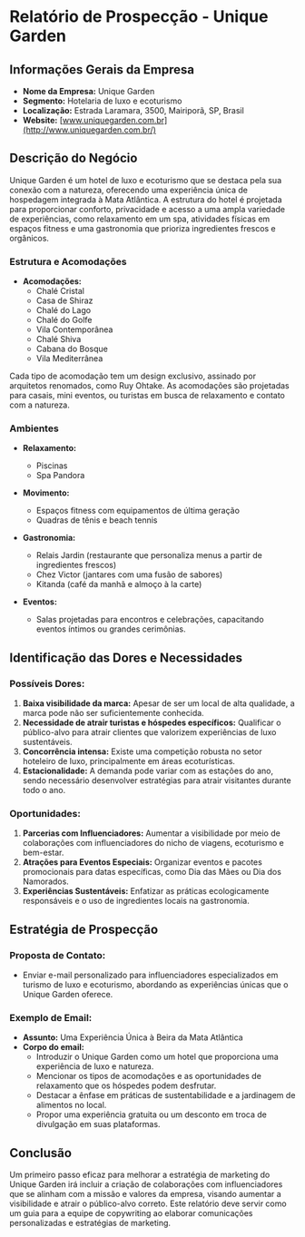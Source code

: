 # Relatório de Prospecção - Unique Garden

## Informações Gerais da Empresa

- **Nome da Empresa:** Unique Garden
- **Segmento:** Hotelaria de luxo e ecoturismo
- **Localização:** Estrada Laramara, 3500, Mairiporã, SP, Brasil
- **Website:** [www.uniquegarden.com.br](http://www.uniquegarden.com.br/)

## Descrição do Negócio

Unique Garden é um hotel de luxo e ecoturismo que se destaca pela sua conexão com a natureza, oferecendo uma experiência única de hospedagem integrada à Mata Atlântica. A estrutura do hotel é projetada para proporcionar conforto, privacidade e acesso a uma ampla variedade de experiências, como relaxamento em um spa, atividades físicas em espaços fitness e uma gastronomia que prioriza ingredientes frescos e orgânicos.

### Estrutura e Acomodações

- **Acomodações:**
  - Chalé Cristal
  - Casa de Shiraz
  - Chalé do Lago
  - Chalé do Golfe
  - Vila Contemporânea
  - Chalé Shiva
  - Cabana do Bosque
  - Vila Mediterrânea

Cada tipo de acomodação tem um design exclusivo, assinado por arquitetos renomados, como Ruy Ohtake. As acomodações são projetadas para casais, mini eventos, ou turistas em busca de relaxamento e contato com a natureza.

### Ambientes

- **Relaxamento:**
  - Piscinas
  - Spa Pandora
  
- **Movimento:**
  - Espaços fitness com equipamentos de última geração
  - Quadras de tênis e beach tennis

- **Gastronomia:**
  - Relais Jardin (restaurante que personaliza menus a partir de ingredientes frescos)
  - Chez Victor (jantares com uma fusão de sabores)
  - Kitanda (café da manhã e almoço à la carte)
  
- **Eventos:**
  - Salas projetadas para encontros e celebrações, capacitando eventos íntimos ou grandes cerimônias.

## Identificação das Dores e Necessidades

### Possíveis Dores:
1. **Baixa visibilidade da marca:** Apesar de ser um local de alta qualidade, a marca pode não ser suficientemente conhecida.
2. **Necessidade de atrair turistas e hóspedes específicos:** Qualificar o público-alvo para atrair clientes que valorizem experiências de luxo sustentáveis.
3. **Concorrência intensa:** Existe uma competição robusta no setor hoteleiro de luxo, principalmente em áreas ecoturísticas.
4. **Estacionalidade:** A demanda pode variar com as estações do ano, sendo necessário desenvolver estratégias para atrair visitantes durante todo o ano.

### Oportunidades:
1. **Parcerias com Influenciadores:** Aumentar a visibilidade por meio de colaborações com influenciadores do nicho de viagens, ecoturismo e bem-estar.
2. **Atrações para Eventos Especiais:** Organizar eventos e pacotes promocionais para datas específicas, como Dia das Mães ou Dia dos Namorados.
3. **Experiências Sustentáveis:** Enfatizar as práticas ecologicamente responsáveis e o uso de ingredientes locais na gastronomia.

## Estratégia de Prospecção

### Proposta de Contato:
- Enviar e-mail personalizado para influenciadores especializados em turismo de luxo e ecoturismo, abordando as experiências únicas que o Unique Garden oferece. 

### Exemplo de Email:
- **Assunto:** Uma Experiência Única à Beira da Mata Atlântica
- **Corpo do email:**
    - Introduzir o Unique Garden como um hotel que proporciona uma experiência de luxo e natureza.
    - Mencionar os tipos de acomodações e as oportunidades de relaxamento que os hóspedes podem desfrutar.
    - Destacar a ênfase em práticas de sustentabilidade e a jardinagem de alimentos no local.
    - Propor uma experiência gratuita ou um desconto em troca de divulgação em suas plataformas.
  
## Conclusão

Um primeiro passo eficaz para melhorar a estratégia de marketing do Unique Garden irá incluir a criação de colaborações com influenciadores que se alinham com a missão e valores da empresa, visando aumentar a visibilidade e atrair o público-alvo correto. Este relatório deve servir como um guia para a equipe de copywriting ao elaborar comunicações personalizadas e estratégias de marketing.